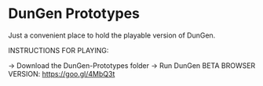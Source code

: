 # DunGen Prototypes
Just a convenient place to hold the playable version of DunGen.  

INSTRUCTIONS FOR PLAYING:

-> Download the DunGen-Prototypes folder
-> Run DunGen BETA
BROWSER VERSION: https://goo.gl/4MbQ3t

